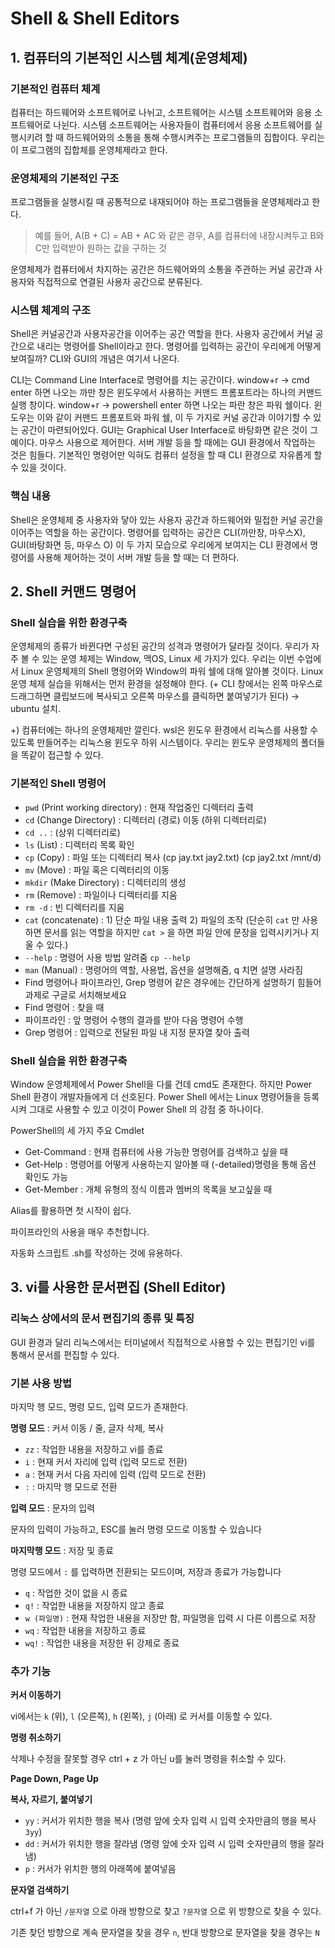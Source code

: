 # Shell & Shell Editors

## 1. 컴퓨터의 기본적인 시스템 체계(운영체제)

### **기본적인 컴퓨터 체계**

컴퓨터는 하드웨어와 소프트웨어로 나뉘고, 소프트웨어는 시스템 소프트웨어와 응용 소프트웨어로 나뉜다. 시스템 소프트웨어는 사용자들이 컴퓨터에서 응용 소프트웨어를 실행시키려 할 때 하드웨어와의 소통을 통해 수행시켜주는 프로그램들의 집합이다. 우리는 이 프로그램의 집합체를 운영체제라고 한다. 

### **운영체제의 기본적인 구조**

프로그램들을 실행시킬 때 공통적으로 내재되어야 하는 프로그램들을 운영체제라고 한다.

> 예를 들어, A(B + C) = AB + AC 와 같은 경우, A를 컴퓨터에 내장시켜두고 B와 C만 입력받아 원하는 값을 구하는 것
> 

운영체제가 컴퓨터에서 차지하는 공간은 하드웨어와의 소통을 주관하는 커널 공간과 사용자와 직접적으로 연결된 사용자 공간으로 분류된다. 

### **시스템 체계의 구조**

Shell은 커널공간과 사용자공간을 이어주는 공간 역할을 한다. 사용자 공간에서 커널 공간으로 내리는 명령어를 Shell이라고 한다. 명령어를 입력하는 공간이 우리에게 어떻게 보여질까? CLI와 GUI의 개념은 여기서 나온다. 

CLI는 Command Line Interface로 명령어를 치는 공간이다. window+r → cmd enter 하면 나오는 까만 창은 윈도우에서 사용하는 커맨드 프롬포트라는 하나의 커맨드 실행 창이다. window+r → powershell enter 하면 나오는 파란 창은 파워 쉘이다. 윈도우는 이와 같이 커맨드 프롬포트와 파워 쉘, 이 두 가지로 커널 공간과 이야기할 수 있는 공간이 마련되어있다.  GUI는 Graphical User Interface로 바탕화면 같은 것이 그 예이다. 마우스 사용으로 제어한다. 서버 개발 등을 할 때에는 GUI 환경에서 작업하는 것은 힘들다. 기본적인 명령어만 익혀도 컴퓨터 설정을 할 때 CLI 환경으로 자유롭게 할 수 있을 것이다.

### **핵심 내용**

Shell은 운영체제 중 사용자와 닿아 있는 사용자 공간과 하드웨어와 밀접한 커널 공간을 이어주는 역할을 하는 공간이다. 명령어를 입력하는 공간은 CLI(까만창, 마우스X), GUI(바탕화면 등, 마우스 O) 이 두 가지 모습으로 우리에게 보여지는 CLI 환경에서 명령어를 사용해 제어하는 것이 서버 개발 등을 할 때는 더 편하다.

## 2. Shell 커맨드 명령어

### **Shell 실습을 위한 환경구축**

운영체제의 종류가 바뀐다면 구성된 공간의 성격과 명령어가 달라질 것이다. 우리가 자주 볼 수 있는 운영 체제는 Window, 맥OS, Linux 세 가지가 있다. 우리는 이번 수업에서 Linux 운영체제의 Shell 명령어와 Window의 파워 쉘에 대해 알아볼 것이다. Linux 운영 체제 실습을 위해서는 먼저 환경을 설정해야 한다. (+ CLI 창에서는 왼쪽 마우스로 드래그하면 클립보드에 복사되고 오른쪽 마우스를 클릭하면 붙여넣기가 된다) → ubuntu 설치.

+) 컴퓨터에는 하나의 운영체제만 깔린다. wsl은 윈도우 환경에서 리눅스를 사용할 수 있도록 만들어주는 리눅스용 윈도우 하위 시스템이다. 우리는 윈도우 운영체제의 폴더들을 똑같이 접근할 수 있다. 

### **기본적인 Shell 명령어**

- `pwd` (Print working directory) : 현재 작업중인 디렉터리 출력
- `cd` (Change Directory) : 디렉터리 (경로) 이동 (하위 디렉터리로)
- `cd ..` : (상위 디렉터리로)
- `ls` (List) : 디렉터리 목록 확인
- `cp` (Copy) : 파일 또는 디렉터리 복사 (cp jay.txt jay2.txt) (cp jay2.txt /mnt/d)
- `mv` (Move) : 파일 혹은 디렉터리의 이동
- `mkdir` (Make Directory) : 디렉터리의 생성
- `rm` (Remove)  : 파일이나 디렉터리를 지움
- `rm -d` : 빈 디렉터리를 지움
- `cat` (concatenate) : 1) 단순 파일 내용 출력 2) 파일의 조작 (단순히 `cat` 만 사용하면 문서를 읽는 역할을 하지만 `cat >` 을 하면 파일 안에 문장을 입력시키거나 지울 수 있다.)
- `--help` : 명령어 사용 방법 알려줌  `cp --help`
- `man` (Manual) : 명령어의 역할, 사용법, 옵션을 설명해줌, q 치면 설명 사라짐
- Find 명령어나 파이프라인, Grep 명령어 같은 경우에는 간단하게 설명하기 힘들어 과제로 구글로 서치해보세요
- Find 명령어 : 찾을 때
- 파이프라인 : 앞 명령어 수행의 결과를 받아 다음 명령어 수행
- Grep 명령어 : 입력으로 전달된 파일 내 지정 문자열 찾아 출력

### **Shell 실습을 위한 환경구축**

Window 운영체제에서 Power Shell을 다룰 건데 cmd도 존재한다. 하지만 Power Shell 환경이 개발자들에게 더 선호된다. Power Shell 에서는 Linux 명령어들을 등록시켜 그대로 사용할 수 있고 이것이 Power Shell 의 강점 중 하나이다.

PowerShell의 세 가지 주요 Cmdlet

- Get-Command : 현재 컴퓨터에 사용 가능한 명령어를 검색하고 싶을 때
- Get-Help : 명령어를 어떻게 사용하는지 알아볼 때 (-detailed)명령을 통해 옵션 확인도 가능
- Get-Member : 개체 유형의 정식 이름과 멤버의 목록을 보고싶을 때

Alias를 활용하면 첫 시작이 쉽다.

파이프라인의 사용을 매우 추천합니다.

자동화 스크립트 .sh를 작성하는 것에 유용하다.

## 3. vi를 사용한 문서편집 (Shell Editor)

### **리눅스 상에서의 문서 편집기의 종류 및 특징**

GUI 환경과 달리 리눅스에서는 터미널에서 직접적으로 사용할 수 있는 편집기인 vi를 통해서 문서를 편집할 수 있다.

### **기본 사용 방법**

마지막 행 모드, 명령 모드, 입력 모드가 존재한다. 

**명령 모드** : 커서 이동 / 줄, 글자 삭제, 복사

- `zz` : 작업한 내용을 저장하고 vi를 종료
- `i` : 현재 커서 자리에 입력 (입력 모드로 전환)
- `a` : 현재 커서 다음 자리에 입력 (입력 모드로 전환)
- `:` : 마지막 행 모드로 전환

**입력 모드** : 문자의 입력

문자의 입력이 가능하고, ESC를 눌러 명령 모드로 이동할 수 있습니다

**마지막행 모드** :  저장 및 종료

명령 모드에서 `:` 를 입력하면 전환되는 모드이며, 저장과 종료가 가능합니다

- `q` : 작업한 것이 없을 시 종료
- `q!` : 작업한 내용을 저장하지 않고 종료
- `w (파일명)` : 현재 작업한 내용을 저장만 함, 파일명을 입력 시 다른 이름으로 저장
- `wq` : 작업한 내용을 저장하고 종료
- `wq!` : 작업한 내용을 저장한 뒤 강제로 종료

### **추가 기능**

**커서 이동하기**

vi에서는 `k` (위), `l` (오른쪽), `h` (왼쪽), `j` (아래) 로 커서를 이동할 수 있다. 

**명령 취소하기**

삭제나 수정을 잘못할 경우 ctrl + z 가 아닌 u를 눌러 명령을 취소할 수 있다.

**Page Down, Page Up**

**복사, 자르기, 붙여넣기**

- `yy` : 커서가 위치한 행을 복사 (명령 앞에 숫자 입력 시 입력 숫자만큼의 행을 복사 `3yy`)
- `dd` : 커서가 위치한 행을 잘라냄 (명령 앞에 숫자 입력 시 입력 숫자만큼의 행을 잘라냄)
- `p` : 커서가 위치한 행의 아래쪽에 붙여넣음

**문자열 검색하기**

ctrl+f 가 아닌 `/문자열` 으로 아래 방향으로 찾고 `?문자열` 으로 위 방향으로 찾을 수 있다.

기존 찾던 방향으로 계속 문자열을 찾을 경우 `n`, 반대 방향으로 문자열을 찾을 경우는 `N`



